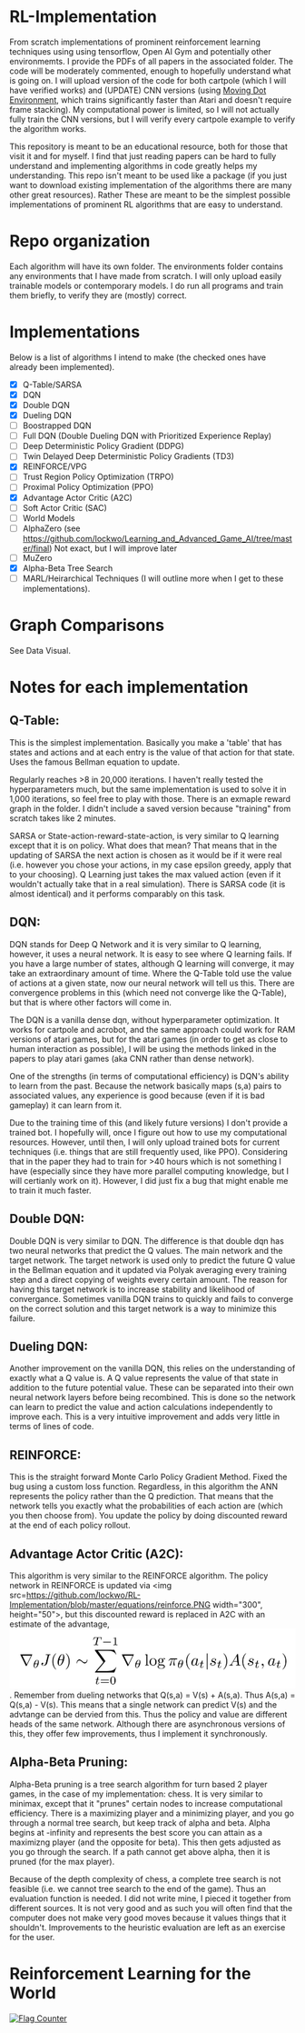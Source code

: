 # RL-Implementation

From scratch implementations of prominent reinforcement learning techniques using using tensorflow, Open AI Gym and potentially other environmemts. I provide the PDFs of all papers in the associated folder. The code will be moderately commented, enough to hopefully understand what is going on. I will upload version of the code for both cartpole (which I will have verified works) and (UPDATE) CNN versions (using [Moving Dot Environment](https://github.com/mrahtz/gym-moving-dot), which trains significantly faster than Atari and doesn't require frame stacking). My computational power is limited, so I will not actually fully train the CNN versions, but I will verify every cartpole example to verify the algorithm works.  

This repository is meant to be an educational resource, both for those that visit it and for myself. I find that just reading papers can be hard to fully understand and implementing algorithms in code greatly helps my understanding. This repo isn't meant to be used like a package (if you just want to download existing implementation of the algorithms there are many other great resources). Rather These are meant to be the simplest possible implementations of prominent RL algorithms that are easy to understand. 

# Repo organization

Each algorithm will have its own folder. The environments folder contains any environments that I have made from scratch. I will only upload easily trainable models or contemporary models. I do run all programs and train them briefly, to verify they are (mostly) correct.

# Implementations

Below is a list of algorithms I intend to make (the checked ones have already been implemented).

- [X] Q-Table/SARSA
- [X] DQN
- [X] Double DQN
- [X] Dueling DQN
- [ ] Boostrapped DQN
- [ ] Full DQN (Double Dueling DQN with Prioritized Experience Replay)
- [ ] Deep Deterministic Policy Gradient (DDPG)
- [ ] Twin Delayed Deep Deterministic Policy Gradients (TD3)
- [X] REINFORCE/VPG
- [ ] Trust Region Policy Optimization (TRPO)
- [ ] Proximal Policy Optimization (PPO)
- [X] Advantage Actor Critic (A2C)
- [ ] Soft Actor Critic (SAC)
- [ ] World Models
- [ ] AlphaZero (see https://github.com/lockwo/Learning_and_Advanced_Game_AI/tree/master/final) Not exact, but I will improve later
- [ ] MuZero
- [X] Alpha-Beta Tree Search
- [ ] MARL/Heirarchical Techniques (I will outline more when I get to these implementations). 

# Graph Comparisons

See Data Visual.

# Notes for each implementation

## Q-Table:

This is the simplest implementation. Basically you make a 'table' that has states and actions and at each entry is the value of that action for that state. Uses the famous Bellman equation to update. 

Regularly reaches >8 in 20,000 iterations. I haven't really tested the hyperparameters much, but the same implementation is used to solve it in 1,000 iterations, so feel free to play with those. There is an exmaple reward graph in the folder. I didn't include a saved version because "training" from scratch takes like 2 minutes. 

SARSA or State-action-reward-state-action, is very similar to Q learning except that it is on policy. What does that mean? That means that in the updating of SARSA the next action is chosen as it would be if it were real (i.e. however you chose your actions, in my case epsilon greedy, apply that to your choosing). Q Learning just takes the max valued action (even if it wouldn't actually take that in a real simulation). There is SARSA code (it is almost identical) and it performs comparably on this task. 

## DQN:

DQN stands for Deep Q Network and it is very similar to Q learning, however, it uses a neural network. It is easy to see where Q learning fails. If you have a large number of states, although Q learning will converge, it may take an extraordinary amount of time. Where the Q-Table told use the value of actions at a given state, now our neural network will tell us this. There are convergence problems in this (which need not converge like the Q-Table), but that is where other factors will come in.

The DQN is a vanilla dense dqn, without hyperparameter optimization. It works for cartpole and acrobot, and the same approach could work for RAM versions of atari games, but for the atari games (in order to get as close to human interaction as possible), I will be using the methods linked in the papers to play atari games (aka CNN rather than dense network).

One of the strengths (in terms of computational efficiency) is DQN's ability to learn from the past. Because the network basically maps (s,a) pairs to associated values, any experience is good because (even if it is bad gameplay) it can learn from it. 

Due to the training time of this (and likely future versions) I don't provide a trained bot. I hopefully will, once I figure out how to use my computational resources. However, until then, I will only upload trained bots for current techniques (i.e. things that are still frequently used, like PPO). Considering that in the paper they had to train for >40 hours which is not something I have (especially since they have more parallel computing knowledge, but I will certianly work on it). However, I did just fix a bug that might enable me to train it much faster.

## Double DQN:

Double DQN is very similar to DQN. The difference is that double dqn has two neural networks that predict the Q values. The main network and the target network. The target network is used only to predict the future Q value in the Bellman equation and it updated via Polyak averaging every training step and a direct copying of weights every certain amount. The reason for having this target network is to increase stability and likelihood of convergance. Sometimes vanilla DQN trains to quickly and fails to converge on the correct solution and this target network is a way to minimize this failure. 

## Dueling DQN:

Another improvement on the vanilla DQN, this relies on the understanding of exactly what a Q value is. A Q value represents the value of that state in addition to the future potential value. These can be separated into their own neural network layers before being recombined. This is done so the network can learn to predict the value and action calculations independently to improve each. This is a very intuitive improvement and adds very little in terms of lines of code. 

## REINFORCE:

This is the straight forward Monte Carlo Policy Gradient Method. Fixed the bug using a custom loss function. Regardless, in this algorithm the ANN represents the policy rather than the Q prediction. That means that the network tells you exactly what the probabilities of each action are (which you then choose from). You update the policy by doing discounted reward at the end of each policy rollout. 

## Advantage Actor Critic (A2C):

This algorithm is very similar to the REINFORCE algorithm. The policy network in REINFORCE is updated via <img src=https://github.com/lockwo/RL-Implementation/blob/master/equations/reinforce.PNG width="300", height="50">, but this discounted reward is replaced in A2C with an estimate of the advantage, ![equation](https://github.com/lockwo/RL-Implementation/blob/master/equations/a2c.PNG). Remember from dueling networks that Q(s,a) = V(s) + A(s,a). Thus A(s,a) = Q(s,a) - V(s). This means that a single network can predict V(s) and the advtange can be dervied from this. Thus the policy and value are different heads of the same network. Although there are asynchronous versions of this, they offer few improvements, thus I implement it synchronously.

## Alpha-Beta Pruning:

Alpha-Beta pruning is a tree search algorithm for turn based 2 player games, in the case of my implementation: chess. It is very similar to minimax, except that it "prunes" certain nodes to increase computational efficiency. There is a maximizing player and a minimizing player, and you go through a normal tree search, but keep track of alpha and beta. Alpha begins at -infinity and represents the best score you can attain as a maximizng player (and the opposite for beta). This then gets adjusted as you go through the search. If a path cannot get above alpha, then it is pruned (for the max player). 

Because of the depth complexity of chess, a complete tree search is not feasible (i.e. we cannot tree search to the end of the game). Thus an evaluation function is needed. I did not write mine, I pieced it together from different sources. It is not very good and as such you will often find that the computer does not make very good moves because it values things that it shouldn't. Improvements to the heuristic evaluation are left as an exercise for the user.

# Reinforcement Learning for the World

<a href="https://info.flagcounter.com/lhWB"><img src="https://s11.flagcounter.com/countxl/lhWB/bg_FFFFFF/txt_000000/border_CCCCCC/columns_3/maxflags_12/viewers_0/labels_0/pageviews_1/flags_0/percent_0/" alt="Flag Counter" border="0"></a>
